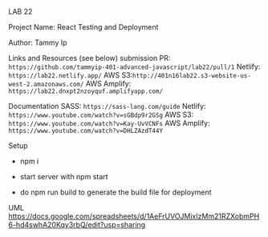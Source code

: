 LAB 22

Project Name: React Testing and Deployment

Author: Tammy Ip

Links and Resources (see below)
submission PR: `https://github.com/tammyip-401-advanced-javascript/lab22/pull/1`
Netlify: `https://lab22.netlify.app/`
AWS S3:`http://401n16lab22.s3-website-us-west-2.amazonaws.com/`
AWS Amplify: `https://lab22.dnxpt2nzoyquf.amplifyapp.com/`

Documentation
SASS: `https://sass-lang.com/guide`
Netlify: `https://www.youtube.com/watch?v=sGBdp9r2GSg`
AWS S3: `https://www.youtube.com/watch?v=Kay-UvVCNFs`
AWS Amplify: `https://www.youtube.com/watch?v=DHLZAzdT44Y`


Setup

+ npm i
+ start server with npm start

+ do npm run build to generate the build file for deployment



UML
https://docs.google.com/spreadsheets/d/1AeFrUVOJMixIzMm21RZXobmPH6-hd4swhA20Kqy3rbQ/edit?usp=sharing